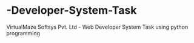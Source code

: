 # -Developer-System-Task
VirtualMaze Softsys Pvt. Ltd - Web Developer System Task using python programming
